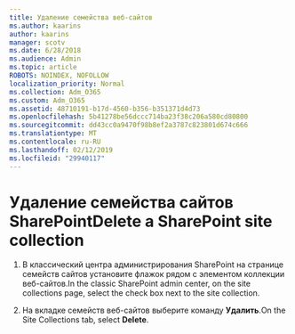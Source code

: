 ```yaml
---
title: Удаление семейства веб-сайтов
ms.author: kaarins
author: kaarins
manager: scotv
ms.date: 6/28/2018
ms.audience: Admin
ms.topic: article
ROBOTS: NOINDEX, NOFOLLOW
localization_priority: Normal
ms.collection: Adm_O365
ms.custom: Adm_O365
ms.assetid: 48710191-b17d-4560-b356-b351371d4d73
ms.openlocfilehash: 5b41278be56dccc714ba23f38c206a580cd80800
ms.sourcegitcommit: dd43cc0a9470f98b8ef2a3787c823801d674c666
ms.translationtype: MT
ms.contentlocale: ru-RU
ms.lasthandoff: 02/12/2019
ms.locfileid: "29940117"
---
```

# <a name="delete-a-sharepoint-site-collection"></a><span data-ttu-id="399ab-102">Удаление семейства сайтов SharePoint</span><span class="sxs-lookup"><span data-stu-id="399ab-102">Delete a SharePoint site collection</span></span>

1. <span data-ttu-id="399ab-103">В классический центра администрирования SharePoint на странице семейств сайтов установите флажок рядом с элементом коллекции веб-сайтов.</span><span class="sxs-lookup"><span data-stu-id="399ab-103">In the classic SharePoint admin center, on the site collections page, select the check box next to the site collection.</span></span>
    
2. <span data-ttu-id="399ab-104">На вкладке семейств веб-сайтов выберите команду **Удалить**.</span><span class="sxs-lookup"><span data-stu-id="399ab-104">On the Site Collections tab, select **Delete**.</span></span>
    

